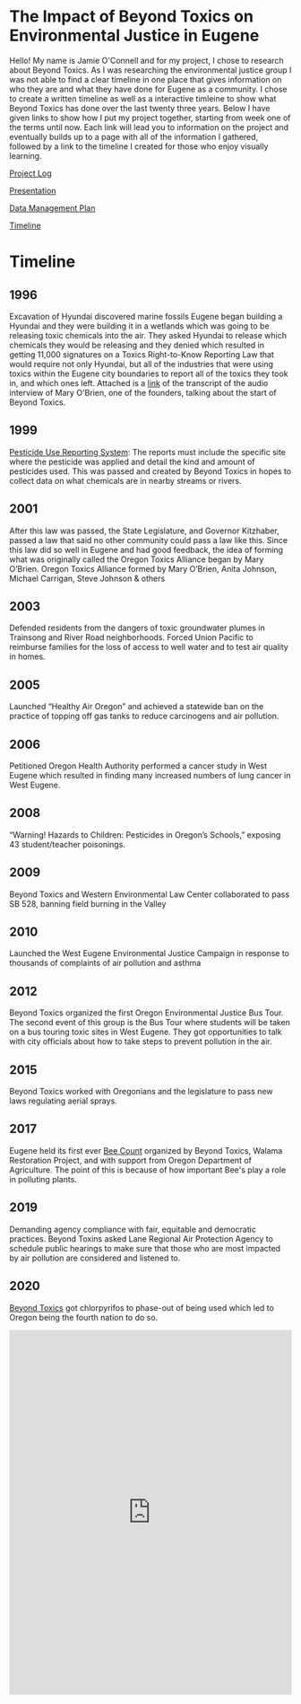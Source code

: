 # The Impact of Beyond Toxics on Environmental Justice in Eugene



Hello! My name is Jamie O'Connell and for my project, I chose to research about Beyond Toxics. As I was researching the environmental justice group I was not able to find a clear timeline in one place that gives information on who they are and what they have done for Eugene as a community. I chose to create a written timeline as well as a interactive timleine to show what Beyond Toxics has done over the last twenty three years. Below I have given links to show how I put my project together, starting from week one of the terms until now. Each link will lead you to information on the project and eventually builds up to a page with all of the information I gathered, followed by a link to the timeline I created for those who enjoy visually learning. 

[Project Log](/project-log.md) 

[Presentation](/presentation.md)

[Data Management Plan](/data-management.md)

[Timeline](/Timeline.md)



# Timeline
 

## 1996
Excavation of Hyundai discovered marine fossils 
Eugene began building a Hyundai and they were building it in a wetlands which was going to be releasing toxic chemicals into the air. They asked Hyundai to release which chemicals they would be releasing and they denied which resulted in getting 11,000 signatures on a Toxics Right-to-Know Reporting Law that would require not only Hyundai, but all of the industries that were using toxics within the Eugene city boundaries to report all of the toxics they took in, and which ones left. Attached is a [link](/Interviewtranscript.md) of the transcript of the audio interview of Mary O'Brien, one of the founders, talking about the start of Beyond Toxics. 

## 1999
[Pesticide Use Reporting System](/2005_hb2152.intro.pdf): The reports must include the specific site where the pesticide was applied and detail the kind and amount of pesticides used. This was passed and created by Beyond Toxics in hopes to collect data on what chemicals are in nearby streams or rivers. 

## 2001 
After this law was passed, the State Legislature, and Governor Kitzhaber, passed a law that said no other community could pass a law like this. Since this law did so well in Eugene and had good feedback, the idea of forming what was originally called the Oregon Toxics Alliance began by Mary O’Brien. Oregon Toxics Alliance formed by Mary O’Brien, Anita Johnson, Michael Carrigan, Steve Johnson & others 

## 2003
Defended residents from the dangers of toxic groundwater plumes in Trainsong and River Road neighborhoods. Forced Union Pacific to reimburse families for the loss of access to well water and to test air quality in homes.

## 2005
Launched “Healthy Air Oregon” and achieved a statewide ban on the practice of topping off gas tanks to reduce carcinogens and air pollution. 

## 2006 
Petitioned Oregon Health Authority performed a cancer study in West Eugene which resulted in finding many increased numbers of lung cancer in West Eugene.

## 2008 
“Warning! Hazards to Children: Pesticides in Oregon’s Schools,” exposing 43 student/teacher poisonings.

## 2009
Beyond Toxics and Western Environmental Law Center collaborated to pass SB 528, banning field burning in the Valley

## 2010
Launched the West Eugene Environmental Justice Campaign in response to thousands of complaints of air pollution and asthma

## 2012
Beyond Toxics organized the first Oregon Environmental Justice Bus Tour. The second event of this group is the Bus Tour where students will be taken on a bus touring toxic sites in West Eugene. They got opportunities to talk with city officials about how to take steps to prevent pollution in the air. 

## 2015 
Beyond Toxics worked with Oregonians and the legislature to pass new laws regulating aerial sprays. 

## 2017 
Eugene held its first ever [Bee Count](PressRelease_7-10-17_1stAnnualBeeCount_BT_n_Walama_FINAL.pdf) organized by Beyond Toxics, Walama Restoration Project, and with support from Oregon Department of Agriculture. The point of this is because of how important Bee's play a role in polluting plants. 

## 2019
Demanding agency compliance with fair, equitable and democratic practices. Beyond Toxins asked Lane Regional Air Protection Agency to schedule public hearings to make sure that those who are most impacted by air pollution are considered and listened to.  

## 2020 
[Beyond Toxics](/BeyondToxicsAnnualReport_2020-2021.pdf) got chlorpyrifos to phase-out of being used which led to Oregon being the fourth nation to do so. 

<iframe src='https://cdn.knightlab.com/libs/timeline3/latest/embed/index.html?source=1oHtRzavlY7nV0gniEz0W9tW1KUyAiOdpBkA2oNcKz8A&font=Default&lang=en&initial_zoom=2&height=650' width='100%' height='650' webkitallowfullscreen mozallowfullscreen allowfullscreen frameborder='0'></iframe>









 












